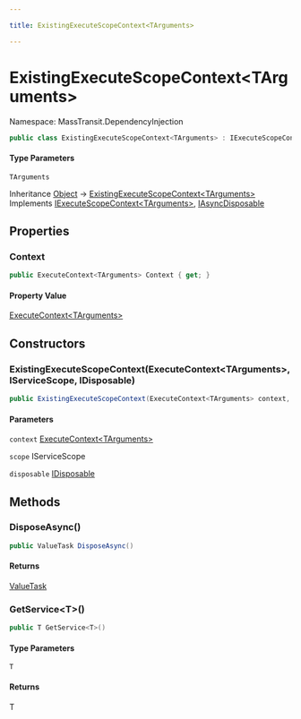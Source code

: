 ```yaml
---

title: ExistingExecuteScopeContext<TArguments>

---
```


# ExistingExecuteScopeContext\<TArguments\>

Namespace: MassTransit.DependencyInjection

```csharp
public class ExistingExecuteScopeContext<TArguments> : IExecuteScopeContext<TArguments>, IAsyncDisposable
```

#### Type Parameters

`TArguments`<br/>

Inheritance [Object](https://learn.microsoft.com/en-us/dotnet/api/system.object) → [ExistingExecuteScopeContext\<TArguments\>](../masstransit-dependencyinjection/existingexecutescopecontext-1)<br/>
Implements [IExecuteScopeContext\<TArguments\>](../masstransit-dependencyinjection/iexecutescopecontext-1), [IAsyncDisposable](https://learn.microsoft.com/en-us/dotnet/api/system.iasyncdisposable)

## Properties

### **Context**

```csharp
public ExecuteContext<TArguments> Context { get; }
```

#### Property Value

[ExecuteContext\<TArguments\>](../../masstransit-abstractions/masstransit/executecontext-1)<br/>

## Constructors

### **ExistingExecuteScopeContext(ExecuteContext\<TArguments\>, IServiceScope, IDisposable)**

```csharp
public ExistingExecuteScopeContext(ExecuteContext<TArguments> context, IServiceScope scope, IDisposable disposable)
```

#### Parameters

`context` [ExecuteContext\<TArguments\>](../../masstransit-abstractions/masstransit/executecontext-1)<br/>

`scope` IServiceScope<br/>

`disposable` [IDisposable](https://learn.microsoft.com/en-us/dotnet/api/system.idisposable)<br/>

## Methods

### **DisposeAsync()**

```csharp
public ValueTask DisposeAsync()
```

#### Returns

[ValueTask](https://learn.microsoft.com/en-us/dotnet/api/system.threading.tasks.valuetask)<br/>

### **GetService\<T\>()**

```csharp
public T GetService<T>()
```

#### Type Parameters

`T`<br/>

#### Returns

T<br/>
